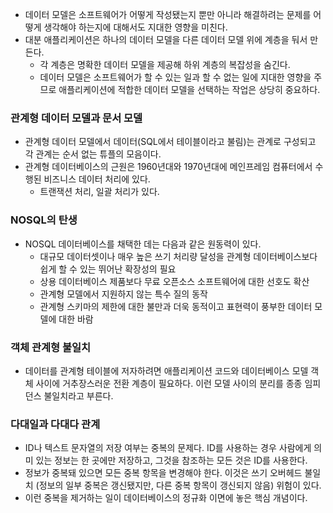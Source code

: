 - 데이터 모델은 소프트웨어가 어떻게 작성됐는지 뿐만 아니라 해결하려는 문제를 어떻게 생각해야 하는지에 대해서도 지대한 영향을 미친다.
- 대분 애플리케이션은 하나의 데이터 모델을 다른 데이터 모델 위에 계층을 둬서 만든다.
  - 각 계층은 명확한 데이터 모델을 제공해 하위 계층의 복잡성을 숨긴다.
  - 데이터 모델은 소프트웨어가 할 수 있는 일과 할 수 없는 일에 지대한 영향을 주므로 애플리케이션에 적합한 데이터 모델을 선택하는 작업은 상당히 중요하다.

### 관계형 데이터 모델과 문서 모델
- 관계형 데이터 모델에서 데이터(SQL에서 테이블이라고 불림)는 관계로 구성되고 각 관계는 순서 없는 튜플의 모음이다.
- 관계형 데이터베이스의 근원은 1960년대와 1970년대에 메인프레임 컴퓨터에서 수행된 비즈니스 데이터 처리에 있다.
  - 트랜잭션 처리, 일괄 처리가 있다.

### NOSQL의 탄생
- NOSQL 데이터베이스를 채택한 데는 다음과 같은 원동력이 있다.
  - 대규모 데이터셋이나 매우 높은 쓰기 처리량 달성을 관계형 데이터베이스보다 쉽게 할 수 있는 뛰어난 확장성의 필요
  - 상용 데이터베이스 제품보다 무료 오픈소스 소프트웨어에 대한 선호도 확산
  - 관계형 모델에서 지원하지 않는 특수 질의 동작
  - 관계형 스키마의 제한에 대한 불만과 더욱 동적이고 표현력이 풍부한 데이터 모델에 대한 바람

### 객체 관계형 불일치
- 데이터를 관계형 테이블에 저자하려면 애플리케이션 코드와 데이터베이스 모델 객체 사이에 거추장스러운 전환 계층이 필요하다. 이런 모델 사이의 분리를 종종 임피던스 불일치라고 부른다.

### 다대일과 다대다 관계
- ID나 텍스트 문자열의 저장 여부는 중복의 문제다. ID를 사용하는 경우 사람에게 의미 있는 정보는 한 곳에만 저장하고, 그것을 참조하는 모든 것은 ID를 사용한다.
- 정보가 중복돼 있으면 모든 중복 항목을 변경해야 한다. 이것은 쓰기 오버헤드 불일치 (정보의 일부 중복은 갱신됐지만, 다른 중복 항목이 갱신되지 않음) 위험이 있다.
- 이런 중복을 제거하는 일이 데이터베이스의 정규화 이면에 놓은 핵심 개념이다.
